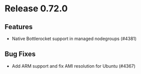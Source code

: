 # Release 0.72.0

## Features

- Native Bottlerocket support in managed nodegroups (#4381)

## Bug Fixes

- Add ARM support and fix AMI resolution for Ubuntu (#4367)

